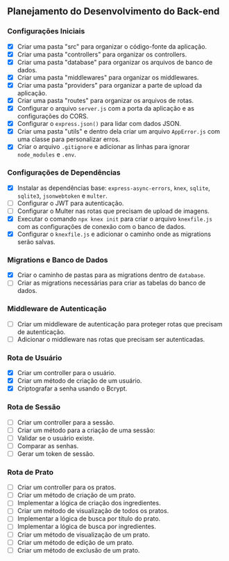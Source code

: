 ## Planejamento do Desenvolvimento do Back-end

### Configurações Iniciais
- [x] Criar uma pasta "src" para organizar o código-fonte da aplicação.
- [x] Criar uma pasta "controllers" para organizar os controllers.
- [x] Criar uma pasta "database" para organizar os arquivos de banco de dados.
- [x] Criar uma pasta "middlewares" para organizar os middlewares.
- [x] Criar uma pasta "providers" para organizar a parte de upload da aplicação.
- [x] Criar uma pasta "routes" para organizar os arquivos de rotas.
- [x] Configurar o arquivo `server.js` com a porta da aplicação e as configurações do CORS.
- [x] Configurar o `express.json()` para lidar com dados JSON.
- [x] Criar uma pasta "utils" e dentro dela criar um arquivo `AppError.js` com uma classe para personalizar erros.
- [x] Criar o arquivo `.gitignore` e adicionar as linhas para ignorar `node_modules` e `.env`.

### Configurações de Dependências
- [x] Instalar as dependências base: `express-async-errors`, `knex`, `sqlite`, `sqlite3`, `jsonwebtoken` e `multer`.
- [ ] Configurar o JWT para autenticação.
- [ ] Configurar o Multer nas rotas que precisam de upload de imagens.
- [x] Executar o comando `npx knex init` para criar o arquivo `knexfile.js` com as configurações de conexão com o banco de dados.
- [x] Configurar o `knexfile.js` e adicionar o caminho onde as migrations serão salvas.

### Migrations e Banco de Dados
- [x] Criar o caminho de pastas para as migrations dentro de `database`.
- [ ] Criar as migrations necessárias para criar as tabelas do banco de dados.
  
### Middleware de Autenticação
- [ ] Criar um middleware de autenticação para proteger rotas que precisam de autenticação.
- [ ] Adicionar o middleware nas rotas que precisam ser autenticadas.

### Rota de Usuário
- [x] Criar um controller para o usuário.
- [x] Criar um método de criação de um usuário.
- [x] Criptografar a senha usando o Bcrypt.

### Rota de Sessão
- [ ] Criar um controller para a sessão.
- [ ] Criar um método para a criação de uma sessão:
- [ ] Validar se o usuário existe.
- [ ] Comparar as senhas.
- [ ] Gerar um token de sessão.

### Rota de Prato
- [ ] Criar um controller para os pratos.
- [ ] Criar um método de criação de um prato.
- [ ] Implementar a lógica de criação dos ingredientes.
- [ ] Criar um método de visualização de todos os pratos.
- [ ] Implementar a lógica de busca por título do prato.
- [ ] Implementar a lógica de busca por ingredientes.
- [ ] Criar um método de visualização de um prato.
- [ ] Criar um método de edição de um prato.
- [ ] Criar um método de exclusão de um prato.
